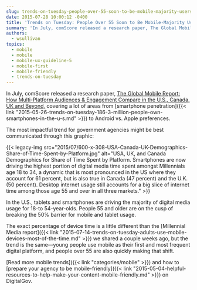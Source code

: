 ```yaml
---
slug: trends-on-tuesday-people-over-55-soon-to-be-mobile-majority-users
date: 2015-07-28 10:00:12 -0400
title: 'Trends on Tuesday: People Over 55 Soon to Be Mobile-Majority Users'
summary: 'In July, comScore released a research paper, The Global Mobile Report: How Multi-Platform Audiences & Engagement Compare in the U.S., Canada, UK and Beyond, covering a lot of areas from smartphone penetration to Android vs. Apple preferences.'
authors:
  - wsullivan
topics:
  - mobile
  - mobile
  - mobile-ux-guideline-5
  - mobile-first
  - mobile-friendly
  - trends-on-tuesday
---
```


In July, comScore released a research paper, [The Global Mobile Report: How Multi-Platform Audiences & Engagement Compare in the U.S., Canada, UK and Beyond,](http://www.comscore.com/Insights/Presentations-and-Whitepapers/2015/The-Global-Mobile-Report) covering a lot of areas from [smartphone penetration]({{< link "2015-05-26-trends-on-tuesday-186-3-million-people-own-smartphones-in-the-u-s.md" >}}) to Android vs. Apple preferences.

The most impactful trend for government agencies might be best communicated through this graphic:

{{< legacy-img src="2015/07/600-x-308-USA-Canada-UK-Demographics-Share-of-Time-Spent-by-Platform.jpg" alt="USA, UK, and Canada Demographics for Share of Time Spent by Platform. Smartphones are now driving the highest portion of digital media time spent amongst Millennials age 18 to 34, a dynamic that is most pronounced in the US where they account for 61 percent, but is also true in Canada (47 percent) and the U.K. (50 percent). Desktop internet usage still accounts for a big slice of internet time among those age 55 and over in all three markets." >}}

In the U.S., tablets and smartphones are driving the majority of digital media usage for 18-to 54-year-olds. People 55 and older are on the cusp of breaking the 50% barrier for mobile and tablet usage.

The exact percentage of device time is a little different than the [Millennial Media report]({{< link "2015-07-14-trends-on-tuesday-adults-use-mobile-devices-most-of-the-time.md" >}}) we shared a couple weeks ago, but the trend is the same—young people use mobile as their first and most frequent digital platform, and people over 55 are also quickly making that shift.

[Read more mobile trends]({{< link "categories/mobile" >}}) and how to [prepare your agency to be mobile-friendly]({{< link "2015-05-04-helpful-resources-to-help-make-your-content-mobile-friendly.md" >}}) on DigitalGov.
